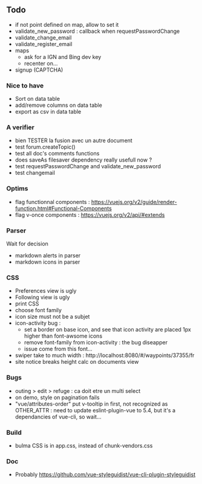 

## Todo

* if not point defined on map, allow to set it 
* validate_new_password : callback when requestPasswordChange
* validate_change_email
* validate_register_email
* maps
    * ask for a IGN and Bing dev key
    * recenter on...
* signup (CAPTCHA)

### Nice to have

* Sort on data table
* add/remove columns on data table
* export as csv in data table

### A verifier

* bien TESTER la fusion avec un autre document
* test forum.createTopic()
* test all doc's comments functions
* does saveAs filesaver dependency really usefull now ?
* test requestPasswordChange and validate_new_password
* test changemail

### Optims

* flag functionnal components : https://vuejs.org/v2/guide/render-function.html#Functional-Components
* flag v-once components : https://vuejs.org/v2/api/#extends

### Parser

Wait for decision

* markdown alerts in parser
* markdown icons in parser

### CSS

* Preferences view is ugly
* Following view is ugly
* print CSS
* choose font family
* icon size must not be a subjet
* icon-activity bug :
  * set a border on base icon, and see that icon activity are placed 1px higher
    than font-awsome icons
  * remove font-family from icon-activity : the bug diseapper
  * issue come from this font...
* swiper take to much width : http://localhost:8080/#/waypoints/37355/fr
* site notice breaks height calc on documents view

### Bugs
* outing > edit > refuge : ca doit etre un multi select
* on demo, style on pagination fails
* "vue/attributes-order" put v-tooltip in first, not recognized as OTHER_ATTR :
     need to update eslint-plugin-vue to 5.4, but it's a dependancies of vue-cli, so wait...

### Build

* bulma CSS is in app.css, instead of chunk-vendors.css

### Doc

* Probably https://github.com/vue-styleguidist/vue-cli-plugin-styleguidist
